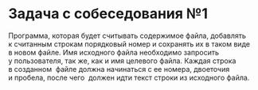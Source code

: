 # Задача с собеседования №1

Программа, которая будет считывать содержимое файла, добавлять к считанным строкам порядковый номер и сохранять их в таком виде в новом файле. 
Имя исходного файла необходимо запросить у пользователя, так же, как и имя целевого файла. Каждая строка в созданном  
файле должна начинаться с ее номера, двоеточия и пробела, после чего  
должен идти текст строки из исходного файла.
